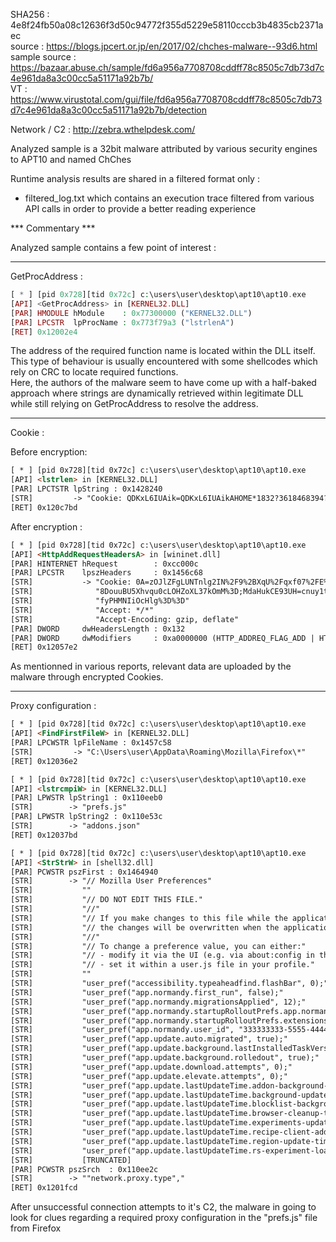 SHA256 : 4e8f24fb50a08c12636f3d50c94772f355d5229e58110cccb3b4835cb2371aec  
source : https://blogs.jpcert.or.jp/en/2017/02/chches-malware--93d6.html  
sample source : https://bazaar.abuse.ch/sample/fd6a956a7708708cddff78c8505c7db73d7c4e961da8a3c00cc5a51171a92b7b/  
VT : https://www.virustotal.com/gui/file/fd6a956a7708708cddff78c8505c7db73d7c4e961da8a3c00cc5a51171a92b7b/detection  

Network / C2 : http://zebra.wthelpdesk.com/


Analyzed sample is a 32bit malware attributed by various security engines to APT10 and named ChChes

Runtime analysis results are shared in a filtered format only :

- filtered_log.txt which contains an execution trace filtered from various API calls in order to provide a better reading experience


*** Commentary *** 

Analyzed sample contains a few point of interest :

---- 

GetProcAddress :

```php
[ * ] [pid 0x728][tid 0x72c] c:\users\user\desktop\apt10\apt10.exe
[API] <GetProcAddress> in [KERNEL32.DLL] 
[PAR] HMODULE hModule    : 0x77300000 ("KERNEL32.DLL")
[PAR] LPCSTR  lpProcName : 0x773f79a3 ("lstrlenA")
[RET] 0x12002e4
```

The address of the required function name is located within the DLL itself.  
This type of behaviour is usually encountered with some shellcodes which rely on CRC to locate required functions.  
Here, the authors of the malware seem to have come up with a half-baked approach where strings are dynamically retrieved within legitimate DLL while still relying on GetProcAddress to resolve the address.


---- 

Cookie :

Before encryption:
```html
[ * ] [pid 0x728][tid 0x72c] c:\users\user\desktop\apt10\apt10.exe
[API] <lstrlen> in [KERNEL32.DLL] 
[PAR] LPCTSTR lpString : 0x1428240
[STR]         -> "Cookie: QDKxL6IUAik=QDKxL6IUAikAHOME*1832?3618468394?C:\Users\user\AppData\Local\Temp?1.4.1 (1380x1015)*6.3.9600.17415"
[RET] 0x120c7bd
```

After encryption :

```html
[ * ] [pid 0x728][tid 0x72c] c:\users\user\desktop\apt10\apt10.exe
[API] <HttpAddRequestHeadersA> in [wininet.dll] 
[PAR] HINTERNET hRequest        : 0xcc000c
[PAR] LPCSTR    lpszHeaders     : 0x1456c68
[STR]           -> "Cookie: 0A=zOJlZFgLUNTnlg2IN%2F9%2BXqU%2Fqxf07%2FE%3D;gRYg6Q=hQQYFWg0U7GXliMhU9KNjCtiMuY8W6af;yWRl7PVhwA=esnLGd9gWQHvE0z"
[STR]              "8DouuBU5Xhvqu0cLOHZoXL37kOmM%3D;MdaHukCE93UH=cnuy1tJtG1jsEFZ%2Bvffdf2FtM%2BrWXRJg17Q%3D;oNt3uFPkSA=EjijEafEpYVtw3%2Bl%2B"
[STR]              "fyPHMNIiOcHlg%3D%3D"
[STR]              "Accept: */*"
[STR]              "Accept-Encoding: gzip, deflate"
[PAR] DWORD     dwHeadersLength : 0x132
[PAR] DWORD     dwModifiers     : 0xa0000000 (HTTP_ADDREQ_FLAG_ADD | HTTP_ADDREQ_FLAG_REPLACE)
[RET] 0x12057e2
```

As mentionned in various reports, relevant data are uploaded by the malware through encrypted Cookies.

---- 

Proxy configuration :

```html
[ * ] [pid 0x728][tid 0x72c] c:\users\user\desktop\apt10\apt10.exe
[API] <FindFirstFileW> in [KERNEL32.DLL] 
[PAR] LPCWSTR lpFileName : 0x1457c58
[STR]         -> "C:\Users\user\AppData\Roaming\Mozilla\Firefox\*"
[RET] 0x12036e2
```

```html
[ * ] [pid 0x728][tid 0x72c] c:\users\user\desktop\apt10\apt10.exe
[API] <lstrcmpiW> in [KERNEL32.DLL] 
[PAR] LPWSTR lpString1 : 0x110eeb0
[STR]        -> "prefs.js"
[PAR] LPWSTR lpString2 : 0x110e53c
[STR]        -> "addons.json"
[RET] 0x12037bd
```

```html
[ * ] [pid 0x728][tid 0x72c] c:\users\user\desktop\apt10\apt10.exe
[API] <StrStrW> in [shell32.dll] 
[PAR] PCWSTR pszFirst : 0x1464940
[STR]        -> "// Mozilla User Preferences"
[STR]           ""
[STR]           "// DO NOT EDIT THIS FILE."
[STR]           "//"
[STR]           "// If you make changes to this file while the application is running,"
[STR]           "// the changes will be overwritten when the application exits."
[STR]           "//"
[STR]           "// To change a preference value, you can either:"
[STR]           "// - modify it via the UI (e.g. via about:config in the browser); or"
[STR]           "// - set it within a user.js file in your profile."
[STR]           ""
[STR]           "user_pref("accessibility.typeaheadfind.flashBar", 0);"
[STR]           "user_pref("app.normandy.first_run", false);"
[STR]           "user_pref("app.normandy.migrationsApplied", 12);"
[STR]           "user_pref("app.normandy.startupRolloutPrefs.app.normandy.onsync_skew_sec", 3300);"
[STR]           "user_pref("app.normandy.startupRolloutPrefs.extensions.fxmonitor.enabled", true);"
[STR]           "user_pref("app.normandy.user_id", "333333333-5555-4444-bbbb-044444444441");"
[STR]           "user_pref("app.update.auto.migrated", true);"
[STR]           "user_pref("app.update.background.lastInstalledTaskVersion", 4);"
[STR]           "user_pref("app.update.background.rolledout", true);"
[STR]           "user_pref("app.update.download.attempts", 0);"
[STR]           "user_pref("app.update.elevate.attempts", 0);"
[STR]           "user_pref("app.update.lastUpdateTime.addon-background-update-timer", 1732057881);"
[STR]           "user_pref("app.update.lastUpdateTime.background-update-timer", 1732057881);"
[STR]           "user_pref("app.update.lastUpdateTime.blocklist-background-update-timer", 1595534859);"
[STR]           "user_pref("app.update.lastUpdateTime.browser-cleanup-thumbnails", 1732057881);"
[STR]           "user_pref("app.update.lastUpdateTime.experiments-update-timer", 1517701205);"
[STR]           "user_pref("app.update.lastUpdateTime.recipe-client-addon-run", 1732058772);"
[STR]           "user_pref("app.update.lastUpdateTime.region-update-timer", 1732057881);"
[STR]           "user_pref("app.update.lastUpdateTime.rs-experiment-loader-timer", 1734821443);"
[STR]           [TRUNCATED]
[PAR] PCWSTR pszSrch  : 0x110ee2c
[STR]        -> ""network.proxy.type","
[RET] 0x1201fcd
```

After unsuccessful connection attempts to it's C2, the malware in going to look for clues regarding a required proxy configuration in the "prefs.js" file from Firefox
